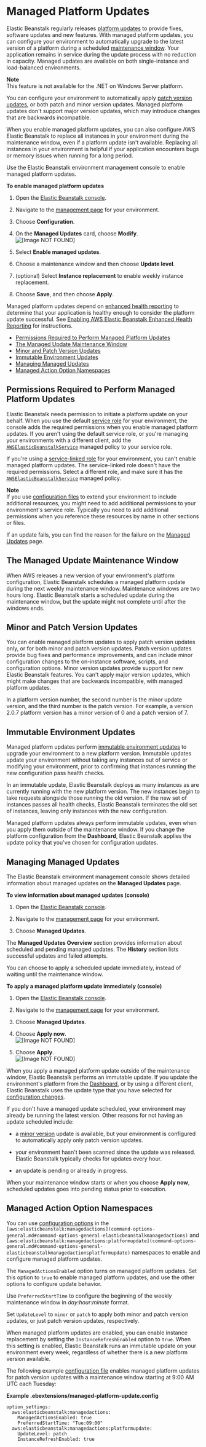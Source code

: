 # Managed Platform Updates<a name="environment-platform-update-managed"></a>

Elastic Beanstalk regularly releases [platform updates](using-features.platform.upgrade.md) to provide fixes, software updates and new features\. With managed platform updates, you can configure your environment to automatically upgrade to the latest version of a platform during a scheduled [maintenance window](#environment-platform-update-managed-window)\. Your application remains in service during the update process with no reduction in capacity\. Managed updates are available on both single\-instance and load\-balanced environments\. 

**Note**  
This feature is not available for the \.NET on Windows Server platform\.

You can configure your environment to automatically apply [patch version updates](#environment-platform-update-managed-versioning), or both patch and minor version updates\. Managed platform updates don't support major version updates, which may introduce changes that are backwards incompatible\.

When you enable managed platform updates, you can also configure AWS Elastic Beanstalk to replace all instances in your environment during the maintenance window, even if a platform update isn't available\. Replacing all instances in your environment is helpful if your application encounters bugs or memory issues when running for a long period\.

Use the Elastic Beanstalk environment management console to enable managed platform updates\.

**To enable managed platform updates**

1. Open the [Elastic Beanstalk console](https://console.aws.amazon.com/elasticbeanstalk)\.

1. Navigate to the [management page](environments-console.md) for your environment\.

1. Choose **Configuration**\.

1. On the **Managed Updates** card, choose **Modify**\.  
![\[Image NOT FOUND\]](http://docs.aws.amazon.com/elasticbeanstalk/latest/dg/images/environments-cfg-managedupdates.png)

1. Select **Enable managed updates**\.

1. Choose a maintenance window and then choose **Update level**\.

1. \(optional\) Select **Instance replacement** to enable weekly instance replacement\.

1. Choose **Save**, and then choose **Apply**\.

Managed platform updates depend on [enhanced health reporting](health-enhanced.md) to determine that your application is healthy enough to consider the platform update successful\. See [Enabling AWS Elastic Beanstalk Enhanced Health Reporting](health-enhanced-enable.md) for instructions\.


+ [Permissions Required to Perform Managed Platform Updates](#environment-platform-update-managed-perms)
+ [The Managed Update Maintenance Window](#environment-platform-update-managed-window)
+ [Minor and Patch Version Updates](#environment-platform-update-managed-versioning)
+ [Immutable Environment Updates](#environment-platform-update-managed-immutable)
+ [Managing Managed Updates](#environment-platform-update-managed-managing)
+ [Managed Action Option Namespaces](#environment-platform-update-managed-namespace)

## Permissions Required to Perform Managed Platform Updates<a name="environment-platform-update-managed-perms"></a>

Elastic Beanstalk needs permission to initiate a platform update on your behalf\. When you use the default [service role](concepts-roles-service.md) for your environment, the console adds the required permissions when you enable managed platform updates\. If you aren't using the default service role, or you're managing your environments with a different client, add the [`AWSElasticBeanstalkService`](iam-servicerole.md#iam-servicerole-update) managed policy to your service role\.

If you're using a [service\-linked role](using-service-linked-roles.md) for your environment, you can't enable managed platform updates\. The service\-linked role doesn't have the required permissions\. Select a different role, and make sure it has the [`AWSElasticBeanstalkService`](iam-servicerole.md#iam-servicerole-update) managed policy\.

**Note**  
If you use [configuration files](ebextensions.md) to extend your environment to include additional resources, you might need to add additional permissions to your environment's service role\. Typically you need to add additional permissions when you reference these resources by name in other sections or files\.

If an update fails, you can find the reason for the failure on the [Managed Updates](#environment-platform-update-managed-managing) page\.

## The Managed Update Maintenance Window<a name="environment-platform-update-managed-window"></a>

When AWS releases a new version of your environment's platform configuration, Elastic Beanstalk schedules a managed platform update during the next weekly maintenance window\. Maintenance windows are two hours long\. Elastic Beanstalk starts a scheduled update during the maintenance window, but the update might not complete until after the windows ends\.

## Minor and Patch Version Updates<a name="environment-platform-update-managed-versioning"></a>

You can enable managed platform updates to apply patch version updates only, or for both minor and patch version updates\. Patch version updates provide bug fixes and performance improvements, and can include minor configuration changes to the on\-instance software, scripts, and configuration options\. Minor version updates provide support for new Elastic Beanstalk features\. You can't apply major version updates, which might make changes that are backwards incompatible, with managed platform updates\.

In a platform version number, the second number is the minor update version, and the third number is the patch version\. For example, a version 2\.0\.7 platform version has a minor version of 0 and a patch version of 7\.

## Immutable Environment Updates<a name="environment-platform-update-managed-immutable"></a>

Managed platform updates perform [immutable environment updates](environmentmgmt-updates-immutable.md) to upgrade your environment to a new platform version\. Immutable updates update your environment without taking any instances out of service or modifying your environment, prior to confirming that instances running the new configuration pass health checks\. 

In an immutable update, Elastic Beanstalk deploys as many instances as are currently running with the new platform version\. The new instances begin to take requests alongside those running the old version\. If the new set of instances passes all health checks, Elastic Beanstalk terminates the old set of instances, leaving only instances with the new configuration\.

Managed platform updates always perform immutable updates, even when you apply them outside of the maintenance window\. If you change the platform configuration from the **Dashboard**, Elastic Beanstalk applies the update policy that you've chosen for configuration updates\.

## Managing Managed Updates<a name="environment-platform-update-managed-managing"></a>

The Elastic Beanstalk environment management console shows detailed information about managed updates on the **Managed Updates** page\.

**To view information about managed updates \(console\)**

1. Open the [Elastic Beanstalk console](https://console.aws.amazon.com/elasticbeanstalk)\.

1. Navigate to the [management page](environments-console.md) for your environment\.

1. Choose **Managed Updates**\.

The **Managed Updates Overview** section provides information about scheduled and pending managed updates\. The **History** section lists successful updates and failed attempts\.

You can choose to apply a scheduled update immediately, instead of waiting until the maintenance window\. 

**To apply a managed platform update immediately \(console\)**

1. Open the [Elastic Beanstalk console](https://console.aws.amazon.com/elasticbeanstalk)\.

1. Navigate to the [management page](environments-console.md) for your environment\.

1. Choose **Managed Updates**\.

1. Choose **Apply now**\.  
![\[Image NOT FOUND\]](http://docs.aws.amazon.com/elasticbeanstalk/latest/dg/images/environment-management-managedupdateoverview.png)

1. Choose **Apply**\.  
![\[Image NOT FOUND\]](http://docs.aws.amazon.com/elasticbeanstalk/latest/dg/images/environment-management-applymanagedaction.png)

When you apply a managed platform update outside of the maintenance window, Elastic Beanstalk performs an immutable update\. If you update the environment's platform from the [Dashboard](environments-console.md#environments-dashboard), or by using a different client, Elastic Beanstalk uses the update type that you have selected for [configuration changes](environments-updating.md)\.

If you don't have a managed update scheduled, your environment may already be running the latest version\. Other reasons for not having an update scheduled include:

+ a [minor version](#environment-platform-update-managed-versioning) update is available, but your environment is configured to automatically apply only patch version updates\.

+ your environment hasn't been scanned since the update was released\. Elastic Beanstalk typically checks for updates every hour\.

+ an update is pending or already in progress\.

When your maintenance window starts or when you choose **Apply now**, scheduled updates goes into pending status prior to execution\. 

## Managed Action Option Namespaces<a name="environment-platform-update-managed-namespace"></a>

You can use [configuration options](command-options.md) in the `[aws:elasticbeanstalk:managedactions](command-options-general.md#command-options-general-elasticbeanstalkmanagedactions)` and `[aws:elasticbeanstalk:managedactions:platformupdate](command-options-general.md#command-options-general-elasticbeanstalkmanagedactionsplatformupdate)` namespaces to enable and configure managed platform updates\.

The `ManagedActionsEnabled` option turns on managed platform updates\. Set this option to `true` to enable managed platform updates, and use the other options to configure update behavior\.

Use `PreferredStartTime` to configure the beginning of the weekly maintenance window in *day*:*hour*:*minute* format\.

Set `UpdateLevel` to `minor` or `patch` to apply both minor and patch version updates, or just patch version updates, respectively\.

When managed platform updates are enabled, you can enable instance replacement by setting the `InstanceRefreshEnabled` option to `true`\. When this setting is enabled, Elastic Beanstalk runs an immutable update on your environment every week, regardless of whether there is a new platform version available\.

The following example [configuration file](ebextensions.md) enables managed platform updates for patch version updates with a maintenance window starting at 9:00 AM UTC each Tuesday:

**Example \.ebextensions/managed\-platform\-update\.config**  

```
option_settings:
  aws:elasticbeanstalk:managedactions:
    ManagedActionsEnabled: true
    PreferredStartTime: "Tue:09:00"
  aws:elasticbeanstalk:managedactions:platformupdate:
    UpdateLevel: patch
    InstanceRefreshEnabled: true
```
